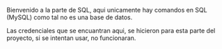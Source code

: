 Bienvenido a la parte de SQL, aqui unicamente hay comandos en SQL (MySQL) como tal no es una base de datos.

Las credenciales que se encuantran aqui, se hicieron para esta parte del proyecto, si se intentan usar, no funcionaran.
